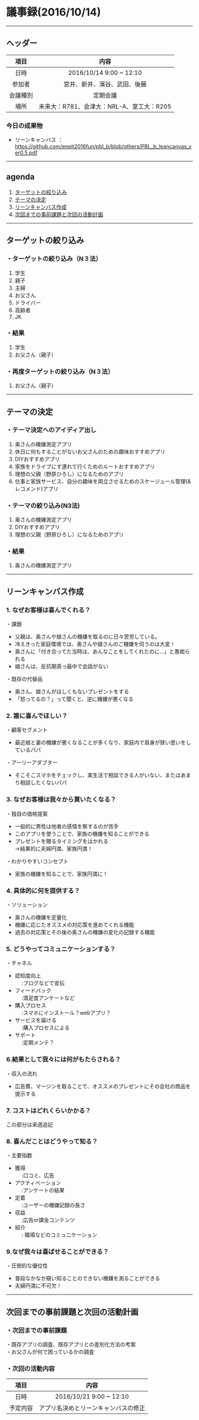 # 議事録(2016/10/14)
---
## ヘッダー
|項目|内容|
|:--:|:--:|
| 日時 | 2016/10/14  9:00 ~ 12:10|
| 参加者 | 宮井、新井、濱谷、武田、後藤|
| 会議種別 | 定期会議 |
| 場所 | 未来大：R781、会津大：NRL-A、室工大：R205 |

### 今日の成果物
 - リーンキャンバス ： https://github.com/enpit2016fun/pbl_b/blob/others/PBL_b_leancanvas_ver0.5.pdf
---
## agenda
1. [ターゲットの絞り込み](#anchar1)
2. [テーマの決定](#anchar2)
3. [リーンキャンバス作成](#anchar3)
4. [次回までの事前課題と次回の活動計画](#anchar4)

---

## <div id="anchar1"/>ターゲットの絞り込み
### ・ターゲットの絞り込み（N３法）
1. 学生
2. 親子  
3. 主婦  
4. お父さん
5. ドライバー
6. 高齢者
7. JK

### ・結果
1. 学生  
2. お父さん（親子）  

### ・再度ターゲットの絞り込み（N３法）
1. お父さん（親子）

---

## <div id="anchar2"/>テーマの決定
### ・テーマ決定へのアイディア出し  
1. 奥さんの機嫌測定アプリ
2. 休日に何もすることがないお父さんのための趣味おすすめアプリ
3. DIYおすすめアプリ
4. 家族をドライブにす連れて行くためのルートおすすめアプリ
5. 理想の父親（野原ひろし）になるためのアプリ
6. 仕事と家族サービス、自分の趣味を両立させるためのスケージュール管理(&レコメンド)アプリ

### ・テーマの絞り込み(N3法)
1. 奥さんの機嫌測定アプリ
2. DIYおすすめアプリ
3. 理想の父親（野原ひろし）になるためのアプリ

### ・結果
1. 奥さんの機嫌測定アプリ

---

## <div id="anchar3"/>リーンキャンバス作成
### 1. なぜお客様は喜んでくれる？<br>
・課題<br>
 - 父親は、奥さんや娘さんの機嫌を取るのに日々苦労している。<br>
 - 冷えきった家庭環境では、奥さんや娘さんのご機嫌を伺うのは大変！<br>
 - 奥さんに「付き合ってた当時は、あんなことをしてくれたのに…」と愚痴られる<br>
 - 娘さんは、反抗期真っ最中で会話がない
 
・既存の代替品<br>
 - 奥さん、娘さんがほしくもないプレゼントをする<br>
 - 「怒ってるの？」って聞くと、逆に機嫌が悪くなる<br>

### 2. 誰に喜んでほしい？<br>
・顧客セグメント<br>
 - 最近娘と妻の機嫌が悪くなることが多くなり、家庭内で肩身が狭い思いをしているパパ<br>

・アーリーアダプター<br>
 - そこそこスマホをチェックし、実生活で相談できる人がいない、またはあまり相談したくないパパ<br>

### 3. なぜお客様は我々から買いたくなる？
・独自の価格提案
 - 一般的に男性は他者の感情を察するのが苦手<br>
 - このアプリを使うことで、家族の機嫌を知ることができる<br>
 - プレゼントを贈るタイミングをはかれる<br>
    →結果的に夫婦円満、家族円満！
 
・わかりやすいコンセプト<br>
 - 家族の機嫌を知ることで、家族円満に！

### 4. 具体的に何を提供する？
・ソリューション<br>
 - 奥さんの機嫌を定量化<br>
 - 機嫌に応じたオススメの対応策を進めてくれる機能<br>
 - 過去の対応策とその後の奥さんの機嫌の変化の記録する機能<br>

### 5. どうやってコミュニケーションする？
・チャネル<br>
 - 認知度向上<br>
　  :ブログなどで宣伝<br>
 - フィードバック<br>
　  :満足度アンケートなど<br>
 - 購入プロセス<br>
　  :スマホにインストール？webアプリ？<br>
 - サービスを届ける<br>
　  :購入プロセスによる<br>
 - サポート<br>
　  :定期メンテ？<br>
   
### 6.結果として我々には何がもたらされる？
・収入の流れ<br>
 - 広告費、マージンを取ることで、オススメのプレゼントにその会社の商品を提示する<br>

### 7. コストはどれくらいかかる？
この部分は来週追記

### 8. 喜んだことはどうやって知る？
・主要指数<br>
 - 獲得<br>
　  :口コミ、広告<br>
 - アクティベーション<br>
　  :アンケートの結果<br>
 - 定着<br>
　  :ユーザーの機嫌記録の長さ<br>
 - 収益<br>
　  :広告or課金コンテンツ<br>
 - 紹介<br>
　  : 職場などのコミュニケーション<br>

### 9.なぜ我々は喜ばせることができる？
・圧倒的な優位性<br>
 - 普段なかなか窺い知ることのできない機嫌を測ることができる<br>
 - 夫婦円満に不可欠！<br>

---

## <div id="anchar4"/>次回までの事前課題と次回の活動計画
### ・次回までの事前課題
・既存アプリの調査、既存アプリとの差別化方法の考案<br>
・お父さんが何で困っているかの調査

### ・次回の活動内容
|項目|内容|
|:--:|:--:|
| 日時 | 2016/10/21  9:00 ~ 12:10|
| 予定内容 | アプリ名決めとリーンキャンバスの修正 |

